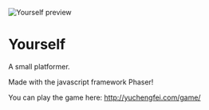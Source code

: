![Yourself preview](https://i.ibb.co/N2dHYKr/yourself-preview.png)

# Yourself
A small platformer. 

Made with the javascript framework Phaser!

You can play the game here: http://yuchengfei.com/game/

